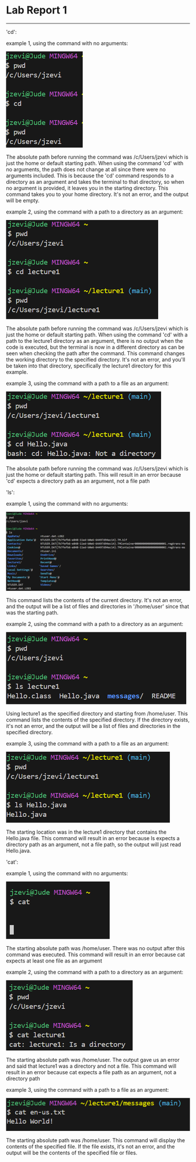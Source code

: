 # Lab Report 1
---
'cd':

example 1, using the command with no arguments:

![Image](cd_no_arg.png)

The absolute path before running the command was /c/Users/jzevi which is just the home or default starting path. When using the command 'cd' with no arguments, the path does not change at all since there were no arguments included. This is because the 'cd' command responds to a directory as an argument and takes the terminal to that directory, so when no argument is provided, it leaves you in the starting directory. This command takes you to your home directory. It's not an error, and the output will be empty.

example 2, using the command with a path to a directory as an argument:

![Image](cd_directory.png)

The absolute path before running the command was /c/Users/jzevi which is just the home or default starting path. When using the command 'cd' with a path to the lecture1 directory as an argument, there is no output when the code is executed, but the terminal is now in a different directory as can be seen when checking the path after the command. This command changes the working directory to the specified directory. It's not an error, and you'll be taken into that directory, specifically the lecture1 directory for this example.

example 3, using the command with a path to a file as an argument:

![Image](cd_file.png)

The absolute path before running the command was /c/Users/jzevi which is just the home or default starting path. This will result in an error because 'cd' expects a directory path as an argument, not a file path

'ls':

example 1, using the command with no arguments:

![Image](ls_no_arg.png)

This command lists the contents of the current directory. It's not an error, and the output will be a list of files and directories in '/home/user' since that was the starting path.

example 2, using the command with a path to a directory as an argument:

![Image](ls_directory.png)

Using lecture1 as the specified directory and starting from /home/user. This command lists the contents of the specified directory. If the directory exists, it's not an error, and the output will be a list of files and directories in the specified directory.

example 3, using the command with a path to a file as an argument:

![Image](ls_file.png)

The starting location was in the lecture1 directory that contains the Hello.java file. This command will result in an error because ls expects a directory path as an argument, not a file path, so the output will just read Hello.java.

'cat':

example 1, using the command with no arguments:

![Image](cat_no_arg.png)

The starting absolute path was /home/user. There was no output after this command was executed. This command will result in an error because cat expects at least one file as an argument

example 2, using the command with a path to a directory as an argument:

![Image](cat_directory.png)

The starting absolute path was /home/user. The output gave us an error and said that lecture1 was a directory and not a file. This command will result in an error because cat expects a file path as an argument, not a directory path

example 3, using the command with a path to a file as an argument:

![Image](cat_file.png)

The starting absolute path was /home/user. This command will display the contents of the specified file. If the file exists, it's not an error, and the output will be the contents of the specified file or files.

